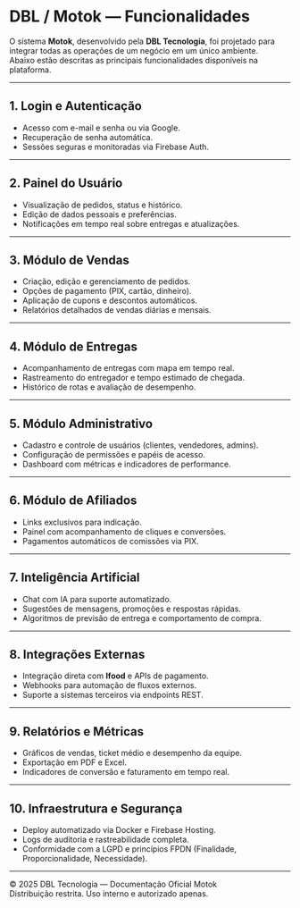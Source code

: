 # DBL / Motok — Funcionalidades

O sistema **Motok**, desenvolvido pela **DBL Tecnologia**, foi projetado para integrar todas as operações de um negócio em um único ambiente.  
Abaixo estão descritas as principais funcionalidades disponíveis na plataforma.

---

## 1. Login e Autenticação

- Acesso com e-mail e senha ou via Google.  
- Recuperação de senha automática.  
- Sessões seguras e monitoradas via Firebase Auth.  

---

## 2. Painel do Usuário

- Visualização de pedidos, status e histórico.  
- Edição de dados pessoais e preferências.  
- Notificações em tempo real sobre entregas e atualizações.  

---

## 3. Módulo de Vendas

- Criação, edição e gerenciamento de pedidos.  
- Opções de pagamento (PIX, cartão, dinheiro).  
- Aplicação de cupons e descontos automáticos.  
- Relatórios detalhados de vendas diárias e mensais.  

---

## 4. Módulo de Entregas

- Acompanhamento de entregas com mapa em tempo real.  
- Rastreamento do entregador e tempo estimado de chegada.  
- Histórico de rotas e avaliação de desempenho.  

---

## 5. Módulo Administrativo

- Cadastro e controle de usuários (clientes, vendedores, admins).  
- Configuração de permissões e papéis de acesso.  
- Dashboard com métricas e indicadores de performance.  

---

## 6. Módulo de Afiliados

- Links exclusivos para indicação.  
- Painel com acompanhamento de cliques e conversões.  
- Pagamentos automáticos de comissões via PIX.  

---

## 7. Inteligência Artificial

- Chat com IA para suporte automatizado.  
- Sugestões de mensagens, promoções e respostas rápidas.  
- Algoritmos de previsão de entrega e comportamento de compra.  

---

## 8. Integrações Externas

- Integração direta com **Ifood** e APIs de pagamento.  
- Webhooks para automação de fluxos externos.  
- Suporte a sistemas terceiros via endpoints REST.  

---

## 9. Relatórios e Métricas

- Gráficos de vendas, ticket médio e desempenho da equipe.  
- Exportação em PDF e Excel.  
- Indicadores de conversão e faturamento em tempo real.  

---

## 10. Infraestrutura e Segurança

- Deploy automatizado via Docker e Firebase Hosting.  
- Logs de auditoria e rastreabilidade completa.  
- Conformidade com a LGPD e princípios FPDN (Finalidade, Proporcionalidade, Necessidade).  

---

© 2025 DBL Tecnologia — Documentação Oficial Motok  
Distribuição restrita. Uso interno e autorizado apenas.
